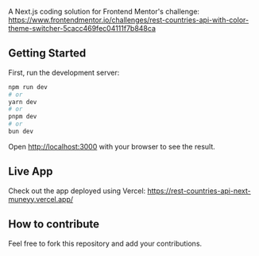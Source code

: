 A Next.js coding solution for Frontend Mentor's challenge: https://www.frontendmentor.io/challenges/rest-countries-api-with-color-theme-switcher-5cacc469fec04111f7b848ca

## Getting Started

First, run the development server:

```bash
npm run dev
# or
yarn dev
# or
pnpm dev
# or
bun dev
```
Open [http://localhost:3000](http://localhost:3000) with your browser to see the result.

## Live App

Check out the app deployed using Vercel: https://rest-countries-api-next-muneyy.vercel.app/

## How to contribute

Feel free to fork this repository and add your contributions.

